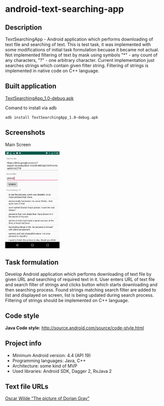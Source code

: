 # android-text-searching-app

## Description

TextSearchingApp - Android application which performs downloading of text file and searching of text.
This is test task, it was implemented with some modifications of initial task formulation becuase it became not actual.
Not implemented filtering of text by mask using symbols "*" - any count of any characters, "?" - one arbitrary character.
Current implementation just searches strings which contain given filter string.
Filtering of strings is implemented in native code on C++ language.

## Built application

[TextSearchingApp_1.0-debug.apk](https://drive.google.com/file/d/1X5DcvTWRFKzTme7WvgU102lNl1snNqDA/view?usp=sharing)

Comand to install via adb
```
adb install TextSearchingApp_1.0-debug.apk
```

## Screenshots

Main Screen

<img src="screenshots/text-searching-app_main-screen.png" width="35%" height="35%"/>

## Task formulation

Develop Android application which performs downloading of text file by given URL and searching of required text in it.
User enters URL of text file and search filter of strings and clicks button which starts downloading and then searching process.
Found strings matching search filter are added to list and displayed on screen, list is being updated during search process.
Filtering of strings should be implemented on C++ language.

## Code style

**Java Code style:** http://source.android.com/source/code-style.html

## Project info

* Minimum Android version: 4.4 (API 19)
* Programming languages: Java, C++
* Architecture: some kind of MVP
* Used libraries: Android SDK, Dagger 2, RxJava 2

## Text file URLs

[Oscar Wilde "The picture of Dorian Gray"](https://drive.google.com/uc?export=download&id=1nb2B-0ld2GjKZAER1erSxuaXzVJcZ7i8&id=1nb2B-0ld2GjKZAER1erSxuaXzVJcZ7i8)
